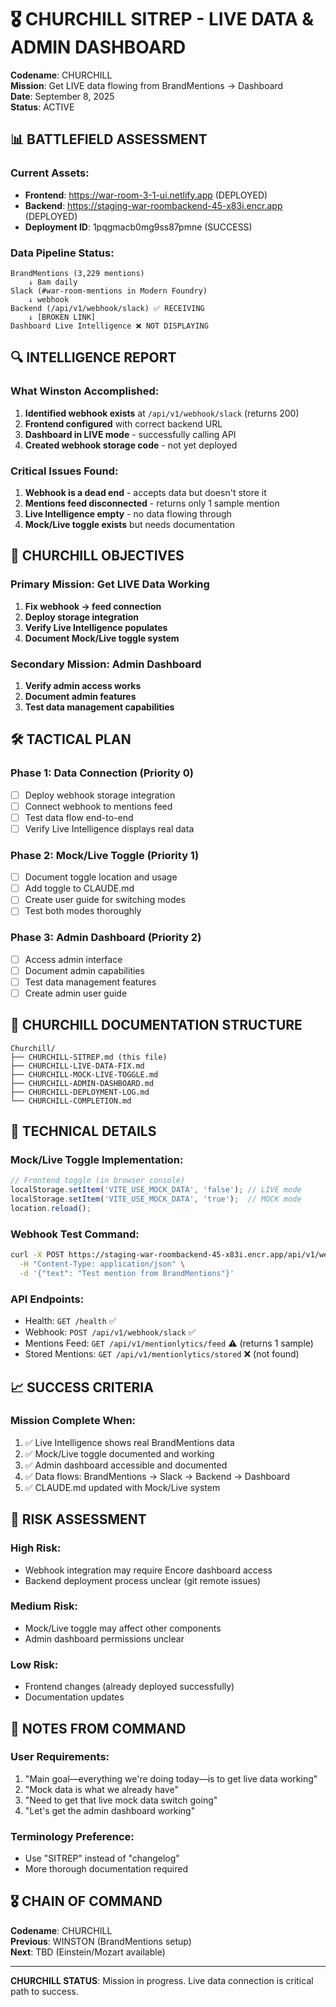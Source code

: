# 🎖️ CHURCHILL SITREP - LIVE DATA & ADMIN DASHBOARD
**Codename**: CHURCHILL  
**Mission**: Get LIVE data flowing from BrandMentions → Dashboard  
**Date**: September 8, 2025  
**Status**: ACTIVE  

## 📊 BATTLEFIELD ASSESSMENT

### Current Assets:
- **Frontend**: https://war-room-3-1-ui.netlify.app (DEPLOYED)
- **Backend**: https://staging-war-roombackend-45-x83i.encr.app (DEPLOYED)
- **Deployment ID**: 1pqgmacb0mg9ss87pmne (SUCCESS)

### Data Pipeline Status:
```
BrandMentions (3,229 mentions)
    ↓ 8am daily
Slack (#war-room-mentions in Modern Foundry)
    ↓ webhook
Backend (/api/v1/webhook/slack) ✅ RECEIVING
    ↓ [BROKEN LINK]
Dashboard Live Intelligence ❌ NOT DISPLAYING
```

## 🔍 INTELLIGENCE REPORT

### What Winston Accomplished:
1. **Identified webhook exists** at `/api/v1/webhook/slack` (returns 200)
2. **Frontend configured** with correct backend URL
3. **Dashboard in LIVE mode** - successfully calling API
4. **Created webhook storage code** - not yet deployed

### Critical Issues Found:
1. **Webhook is a dead end** - accepts data but doesn't store it
2. **Mentions feed disconnected** - returns only 1 sample mention
3. **Live Intelligence empty** - no data flowing through
4. **Mock/Live toggle exists** but needs documentation

## 🎯 CHURCHILL OBJECTIVES

### Primary Mission: Get LIVE Data Working
1. **Fix webhook → feed connection**
2. **Deploy storage integration**
3. **Verify Live Intelligence populates**
4. **Document Mock/Live toggle system**

### Secondary Mission: Admin Dashboard
1. **Verify admin access works**
2. **Document admin features**
3. **Test data management capabilities**

## 🛠️ TACTICAL PLAN

### Phase 1: Data Connection (Priority 0)
- [ ] Deploy webhook storage integration
- [ ] Connect webhook to mentions feed
- [ ] Test data flow end-to-end
- [ ] Verify Live Intelligence displays real data

### Phase 2: Mock/Live Toggle (Priority 1)
- [ ] Document toggle location and usage
- [ ] Add toggle to CLAUDE.md
- [ ] Create user guide for switching modes
- [ ] Test both modes thoroughly

### Phase 3: Admin Dashboard (Priority 2)
- [ ] Access admin interface
- [ ] Document admin capabilities
- [ ] Test data management features
- [ ] Create admin user guide

## 📁 CHURCHILL DOCUMENTATION STRUCTURE

```
Churchill/
├── CHURCHILL-SITREP.md (this file)
├── CHURCHILL-LIVE-DATA-FIX.md
├── CHURCHILL-MOCK-LIVE-TOGGLE.md
├── CHURCHILL-ADMIN-DASHBOARD.md
├── CHURCHILL-DEPLOYMENT-LOG.md
└── CHURCHILL-COMPLETION.md
```

## 🔧 TECHNICAL DETAILS

### Mock/Live Toggle Implementation:
```javascript
// Frontend toggle (in browser console)
localStorage.setItem('VITE_USE_MOCK_DATA', 'false'); // LIVE mode
localStorage.setItem('VITE_USE_MOCK_DATA', 'true');  // MOCK mode
location.reload();
```

### Webhook Test Command:
```bash
curl -X POST https://staging-war-roombackend-45-x83i.encr.app/api/v1/webhook/slack \
  -H "Content-Type: application/json" \
  -d '{"text": "Test mention from BrandMentions"}'
```

### API Endpoints:
- Health: `GET /health` ✅
- Webhook: `POST /api/v1/webhook/slack` ✅
- Mentions Feed: `GET /api/v1/mentionlytics/feed` ⚠️ (returns 1 sample)
- Stored Mentions: `GET /api/v1/mentionlytics/stored` ❌ (not found)

## 📈 SUCCESS CRITERIA

### Mission Complete When:
1. ✅ Live Intelligence shows real BrandMentions data
2. ✅ Mock/Live toggle documented and working
3. ✅ Admin dashboard accessible and documented
4. ✅ Data flows: BrandMentions → Slack → Backend → Dashboard
5. ✅ CLAUDE.md updated with Mock/Live system

## 🚨 RISK ASSESSMENT

### High Risk:
- Webhook integration may require Encore dashboard access
- Backend deployment process unclear (git remote issues)

### Medium Risk:
- Mock/Live toggle may affect other components
- Admin dashboard permissions unclear

### Low Risk:
- Frontend changes (already deployed successfully)
- Documentation updates

## 📝 NOTES FROM COMMAND

### User Requirements:
1. "Main goal—everything we're doing today—is to get live data working"
2. "Mock data is what we already have"
3. "Need to get that live mock data switch going"
4. "Let's get the admin dashboard working"

### Terminology Preference:
- Use "SITREP" instead of "changelog"
- More thorough documentation required

## 🎖️ CHAIN OF COMMAND

**Codename**: CHURCHILL  
**Previous**: WINSTON (BrandMentions setup)  
**Next**: TBD (Einstein/Mozart available)  

---

**CHURCHILL STATUS**: Mission in progress. Live data connection is critical path to success.